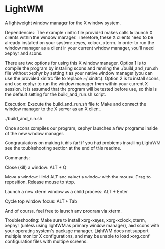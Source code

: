 # LightWM
A lightweight window manager for the X window system.

Dependencies:
The example xinitrc file provided makes calls to launch X clients within the window manager.  Therefore, these X clients need to be already installed on your system: xeyes, xclock, xterm.
In order to run the window manager as a client in your current window manager, you'll need xephyr and scons.


There are two options for using this X window manager.
Option 1 is to compile the program by installing scons and running the ./build_and_run.sh file without xephyr by setting it as your native window manager (you can use the provided xinitrc file to replace ~/.xinitrc).
Option 2 is to install scons, and use xephyr to run the window manager from within your current X session.   It is assumed that the program will be tested before use, so this is the default setting for the build_and_run.sh script. 

Execution:
Execute the build_and_run.sh file to Make and connect the window manager to the X server as an X client.

./build_and_run.sh

Once scons compiles our program, xephyr launches a few programs inside of the new window manager.

Congratulations on making it this far! If you had problems installing LightWM see the toubleshooting section at the end of this readme.

Commands:

Close (kill) a window: ALT + Q

Move a window: Hold ALT and select a window with the mouse. Drag to reposition. Release mouse to stop.

Launch a new xterm window as a child process: ALT + Enter

Cycle top window focus: ALT + Tab

And of course, feel free to launch any program via xterm.

Troubleshooting:
Make sure to install xorg-xeyes, xorg-xclock, xterm, xephyr (unless using lightWM as primary window manager), and scons with your operating system's package manager.
LightWM does not support multiple monitor X configurations, and may be unable to load xorg.conf configuration files with multiple screens.
